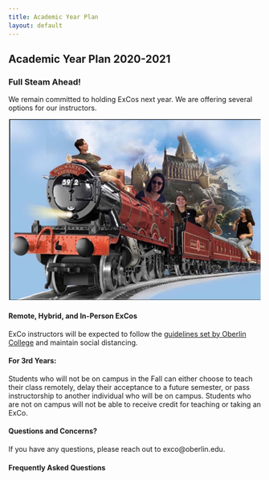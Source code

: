 ```yaml
---
title: Academic Year Plan
layout: default
---
```

## Academic Year Plan 2020-2021
### Full Steam Ahead!

We remain committed to holding ExCos next year. We are offering several options for our instructors.

![The ExCo Committee on the Hogwarts Express](/img/train.jpeg)


#### Remote, Hybrid, and In-Person ExCos
<p style="text-align: left">ExCo instructors will be expected to follow the <a href="https://www.oberlin.edu/campus-resources/bulletins/covid-19-planning-2020-21-oberlin-college">guidelines set by Oberlin College</a> and maintain social distancing.</p>

#### For 3rd Years:
<p style="text-align: left">Students who will not be on campus in the Fall can either choose to teach their class remotely, delay their acceptance to a future semester, or pass instructorship to another individual who will be on campus. Students who are not on campus will not be able to receive credit for teaching or taking an ExCo.</p>

#### Questions and Concerns?
<p style="text-align: left">If you have any questions, please reach out to exco@oberlin.edu.</p>

#### Frequently Asked Questions
